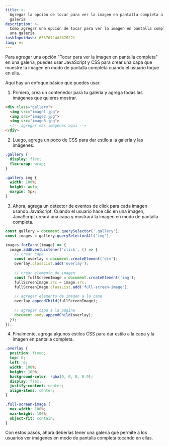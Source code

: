 ```yaml
---
title: >-
  Agregar la opción de tocar para ver la imagen en pantalla completa a una
  galería
description: >-
  Cómo agregar una opción de tocar para ver la imagen en pantalla completa en
  una galería
taskInputHash: 65576124df67622f
lang: es
---
```

Para agregar una opción "Tocar para ver la imagen en pantalla completa" en una galería, puedes usar JavaScript y CSS para crear una capa que muestre la imagen en modo de pantalla completa cuando el usuario toque en ella.

Aquí hay un enfoque básico que puedes usar:

1. Primero, crea un contenedor para tu galería y agrega todas las imágenes que quieres mostrar.

```html
<div class="gallery">
  <img src="image1.jpg">
  <img src="image2.jpg">
  <img src="image3.jpg">
  <!-- agregar más imágenes aquí -->
</div>
```

2. Luego, agrega un poco de CSS para dar estilo a la galería y las imágenes.

```css
.gallery {
  display: flex;
  flex-wrap: wrap;
}

.gallery img {
  width: 100%;
  height: auto;
  margin: 5px;
}
```

3. Ahora, agrega un detector de eventos de click para cada imagen usando JavaScript. Cuando el usuario hace clic en una imagen, JavaScript creará una capa y mostrará la imagen en modo de pantalla completa.

```javascript
const gallery = document.querySelector('.gallery');
const images = gallery.querySelectorAll('img');

images.forEach((image) => {
  image.addEventListener('click', () => {
    // crear capa
    const overlay = document.createElement('div');
    overlay.classList.add('overlay');
    
    // crear elemento de imagen
    const fullScreenImage = document.createElement('img');
    fullScreenImage.src = image.src;
    fullScreenImage.classList.add('full-screen-image');
    
    // agregar elemento de imagen a la capa
    overlay.appendChild(fullScreenImage);
    
    // agregar capa a la página
    document.body.appendChild(overlay);
  });
});
```

4. Finalmente, agrega algunos estilos CSS para dar estilo a la capa y la imagen en pantalla completa.

```css
.overlay {
  position: fixed;
  top: 0;
  left: 0;
  width: 100%;
  height: 100%;
  background-color: rgba(0, 0, 0, 0.9);
  display: flex;
  justify-content: center;
  align-items: center;
}

.full-screen-image {
  max-width: 100%;
  max-height: 100%;
  object-fit: contain;
}
```

Con estos pasos, ahora deberías tener una galería que permite a los usuarios ver imágenes en modo de pantalla completa tocando en ellas.
